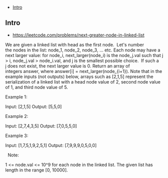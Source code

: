 - [Intro](#intro)

## Intro

- https://leetcode.com/problems/next-greater-node-in-linked-list

We are given a linked list with head as the first node.  Let's number the nodes in the list: node_1, node_2, node_3, ... etc.
Each node may have a next larger value: for node_i, next_larger(node_i) is the node_j.val such that j > i, node_j.val > node_i.val, and j is the smallest possible choice.  If such a j does not exist, the next larger value is 0.
Return an array of integers answer, where answer[i] = next_larger(node_{i+1}).
Note that in the example inputs (not outputs) below, arrays such as [2,1,5] represent the serialization of a linked list with a head node value of 2, second node value of 1, and third node value of 5.
 

Example 1:

Input: [2,1,5]
Output: [5,5,0]


Example 2:

Input: [2,7,4,3,5]
Output: [7,0,5,5,0]


Example 3:

Input: [1,7,5,1,9,2,5,1]
Output: [7,9,9,9,0,5,0,0]

 
Note:

1 <= node.val <= 10^9 for each node in the linked list.
The given list has length in the range [0, 10000].



